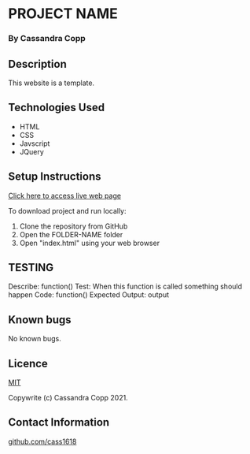 # PROJECT NAME

### By Cassandra Copp

## Description

This website is a template.

## Technologies Used

* HTML
* CSS
* Javscript
* JQuery

## Setup Instructions

[Click here to access live web page](https://cass1618.github.io/REPONAME/)

To download project and run locally:
1. Clone the repository from GitHub
1. Open the FOLDER-NAME folder
1. Open "index.html" using your web browser

## TESTING

Describe: function()
Test: When this function is called something should happen
Code: function()
Expected Output: output

## Known bugs

No known bugs.

## Licence

[MIT](https://opensource.org/licenses/MIT)

Copywrite (c) Cassandra Copp 2021.

## Contact Information

[github.com/cass1618](http://github.com/cass1618)